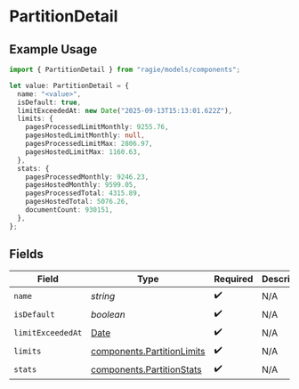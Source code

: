 # PartitionDetail

## Example Usage

```typescript
import { PartitionDetail } from "ragie/models/components";

let value: PartitionDetail = {
  name: "<value>",
  isDefault: true,
  limitExceededAt: new Date("2025-09-13T15:13:01.622Z"),
  limits: {
    pagesProcessedLimitMonthly: 9255.76,
    pagesHostedLimitMonthly: null,
    pagesProcessedLimitMax: 2806.97,
    pagesHostedLimitMax: 1160.63,
  },
  stats: {
    pagesProcessedMonthly: 9246.23,
    pagesHostedMonthly: 9599.05,
    pagesProcessedTotal: 4315.89,
    pagesHostedTotal: 5076.26,
    documentCount: 930151,
  },
};
```

## Fields

| Field                                                                                         | Type                                                                                          | Required                                                                                      | Description                                                                                   |
| --------------------------------------------------------------------------------------------- | --------------------------------------------------------------------------------------------- | --------------------------------------------------------------------------------------------- | --------------------------------------------------------------------------------------------- |
| `name`                                                                                        | *string*                                                                                      | :heavy_check_mark:                                                                            | N/A                                                                                           |
| `isDefault`                                                                                   | *boolean*                                                                                     | :heavy_check_mark:                                                                            | N/A                                                                                           |
| `limitExceededAt`                                                                             | [Date](https://developer.mozilla.org/en-US/docs/Web/JavaScript/Reference/Global_Objects/Date) | :heavy_check_mark:                                                                            | N/A                                                                                           |
| `limits`                                                                                      | [components.PartitionLimits](../../models/components/partitionlimits.md)                      | :heavy_check_mark:                                                                            | N/A                                                                                           |
| `stats`                                                                                       | [components.PartitionStats](../../models/components/partitionstats.md)                        | :heavy_check_mark:                                                                            | N/A                                                                                           |